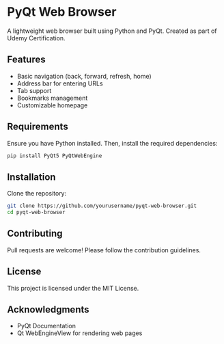 # PyQt Web Browser

A lightweight web browser built using Python and PyQt.
Created as part of Udemy Certification.

## Features
- Basic navigation (back, forward, refresh, home)
- Address bar for entering URLs
- Tab support
- Bookmarks management
- Customizable homepage

## Requirements
Ensure you have Python installed. Then, install the required dependencies:

```bash
pip install PyQt5 PyQtWebEngine
```

## Installation
Clone the repository:

```bash
git clone https://github.com/yourusername/pyqt-web-browser.git
cd pyqt-web-browser
```

## Contributing
Pull requests are welcome! Please follow the contribution guidelines.

## License
This project is licensed under the MIT License.

## Acknowledgments
- PyQt Documentation
- Qt WebEngineView for rendering web pages

